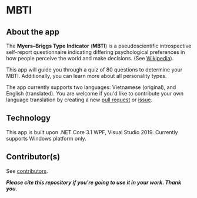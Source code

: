 # MBTI
## About the app
The **Myers–Briggs Type Indicator** (**MBTI**) is a pseudoscientific introspective self-report questionnaire indicating differing psychological preferences in how people perceive the world and make decisions. (See [Wikipedia](https://en.wikipedia.org/wiki/Myers%E2%80%93Briggs_Type_Indicator)).

This app will guide you through a quiz of 80 questions to determine your MBTI. Additionally, you can learn more about all personality types.

The app currently supports two languages: Vietnamese (original), and English (translated). You are welcome if you'd like to contribute your own language translation by creating a new [pull request](https://github.com/manhquynh-github/MBTI/pulls) or [issue](https://github.com/manhquynh-github/MBTI/issues).

## Technology
This app is built upon .NET Core 3.1 WPF, Visual Studio 2019. Currently supports Windows platform only.

## Contributor(s)
See [contributors](https://github.com/manhquynh-github/MBTI/graphs/contributors).

**_Please cite this repository if you're going to use it in your work. Thank you._**
